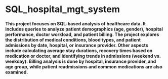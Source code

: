 # SQL_hospital_mgt_system
#### This project focuses on SQL-based analysis of healthcare data. It includes queries to analyze patient demographics (age, gender), hospital performance, doctor workload, and patient billing. The project explores the distribution of medical conditions, blood types, and patient admissions by date, hospital, or insurance provider. Other aspects include calculating average stay durations, recovery times based on medication or doctor, and identifying trends in admissions (weekend vs. weekday). Billing analysis is done by hospital, insurance provider, and age group, while patient readmissions and common medications are also examined.
